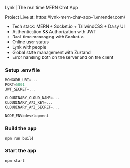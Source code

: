 Lynk | The real time MERN Chat App

Project Live at: https://lynk-mern-chat-app-1.onrender.com/

- Tech stack: MERN + Socket.io + TailwindCSS + Daisy UI
- Authentication && Authorization with JWT
- Real-time messaging with Socket.io
- Online user status
- Lynk with people
- Global state management with Zustand
- Error handling both on the server and on the client

### Setup .env file

```js
MONGODB_URI=...
PORT=5001
JWT_SECRET=...

CLOUDINARY_CLOUD_NAME=...
CLOUDINARY_API_KEY=...
CLOUDINARY_API_SECRET=...

NODE_ENV=development
```

### Build the app

```shell
npm run build
```

### Start the app

```shell
npm start
```
